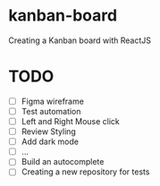 # kanban-board
Creating a Kanban board with ReactJS

# TODO
- [ ] Figma wireframe
- [ ] Test automation 
- [ ] Left and Right Mouse click
- [ ] Review Styling
- [ ] Add dark mode
- [ ] ...
- [ ] Build an autocomplete
- [ ] Creating a new repository for tests
